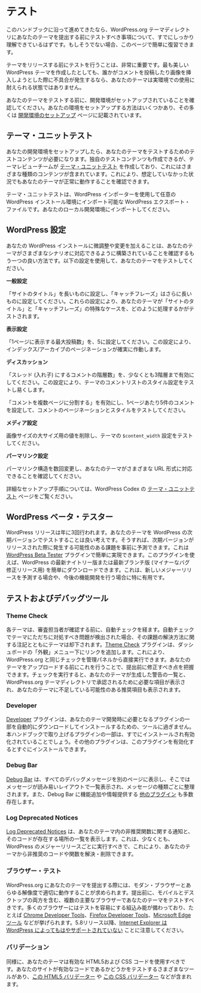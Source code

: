 <!-- 
# Testing
 -->

# テスト

<!-- 
If you’ve followed this handbook, you’ll already have a good grasp on the testing required before submitting your theme to the WordPress.org theme directory. If you haven’t, this page will give you a quick refresher.
 -->

このハンドブックに沿って進めてきたなら、WordPress.org テーマディレクトリにあなたのテーマを提出する前にテストすべき事項について、すでにしっかり理解できているはずです。もしそうでない場合、このページで簡単に復習できます。

<!-- 
Testing is incredibly important before releasing a theme. You may have built the most beautiful WordPress theme, but if it breaks when someone tries to comment or insert an image, your theme isn’t ready for real world usage.
 -->

テーマをリリースする前にテストを行うことは、非常に重要です。最も美しい WordPress テーマを作成したとしても、誰かがコメントを投稿したり画像を挿入しようとした際に不具合が発生するなら、あなたのテーマは実環境での使用に耐えられる状態ではありません。

<!-- 
Before testing your theme, make sure you’ve setup a development environment. There are a number of ways to setup your environment, many of which are documented on the [Setting up a Development Environment](https://developer.wordpress.org/themes/getting-started/setting-up-a-development-environment/) page.
 -->

あなたのテーマをテストする前に、開発環境がセットアップされていることを確認してください。あなたの環境をセットアップする方法はいくつかあり、その多くは [開発環境のセットアップ](https://developer.wordpress.org/themes/getting-started/setting-up-a-development-environment/) ページに記載されています。

<!-- 
## Theme Unit Test
 -->

## テーマ・ユニットテスト

<!-- 
After you’ve setup your development environment, you’ll need test content to test your theme with. While you can create your own test content, the theme review team has created the [Theme Unit Test](https://codex.wordpress.org/Theme_Unit_Test), which includes many different types of content. This will help ensure that your theme works in circumstances you may not have anticipated.
 -->

あなたの開発環境をセットアップしたら、あなたのテーマをテストするためのテストコンテンツが必要になります。独自のテストコンテンツも作成できるが、テーマレビューチームが [テーマ・ユニットテスト](https://codex.wordpress.org/Theme_Unit_Test) を作成しており、これにはさまざまな種類のコンテンツが含まれています。これにより、想定していなかった状況でもあなたのテーマが正常に動作することを確認できます。

<!-- 
The Theme Unit Test is a WordPress export file that can be imported into any WordPress installation by using the WordPress Importer. You should import it into your local development environment.
 -->

テーマ・ユニットテストは、WordPress インポーターを使用して任意の WordPress インストール環境にインポート可能な WordPress エクスポート・ファイルです。あなたのローカル開発環境にインポートしてください。

<!-- 
## WordPress Settings
 -->

## WordPress 設定

<!-- 
Making tweaks and changes to your WordPress installation is another good way to ensure that you’ve built your theme to handle numerous scenarios. Use the following settings to test your theme.
 -->

あなたの WordPress インストールに微調整や変更を加えることは、あなたのテーマがさまざまなシナリオに対応できるように構築されていることを確認するもう一つの良い方法です。以下の設定を使用して、あなたのテーマをテストしてください。

<!-- 
**General**  
Set the Site Title to something long and set the Tagline to something even longer. These settings will test how your theme handles edge cases for site titles and taglines.
 -->

**一般設定**

「サイトのタイトル」を長いものに設定し、「キャッチフレーズ」はさらに長いものに設定してください。これらの設定により、あなたのテーマが「サイトのタイトル」と「キャッチフレーズ」の特殊なケースを、どのように処理するかがテストされます。

<!-- 
**Reading**  
Set “Blog pages show at most” to 5. This setting will ensure that index/archive pagination is triggered.
 -->

**表示設定**

「1ページに表示する最大投稿数」を、5に設定してください。この設定により、インデックス/アーカイブのページネーションが確実に作動します。

<!-- 
**Discussion**  
Enable “Threaded Comments” at least 3 levels deep. This setting will facilitate testing of your theme’s comment list styling.
 -->

**ディスカッション**

「スレッド (入れ子) にするコメントの階層数」を、少なくとも3階層まで有効にしてください。この設定により、テーマのコメントリストのスタイル設定をテストし易くします。

<!-- 
Enable “Break comments into pages” and set 5 comments per page to test the pagination and styling of comments.
 -->

「コメントを複数ページに分割する」を有効にし、1ページあたり5件のコメントを設定して、コメントのページネーションとスタイルをテストしてください。

<!-- 
**Media**  
Remove the values for the large size of media to test the theme’s `$content_width` setting.
 -->

**メディア設定**

画像サイズの大サイズ用の値を削除し、テーマの `$content_width` 設定をテストしてください。

<!-- 
**Permalinks**  
Change the permalink setting a few times to ensure your theme can handle various URL formats.
 -->

**パーマリンク設定**

パーマリンク構造を数回変更し、あなたのテーマがさまざまな URL 形式に対応できることを確認してください。

<!-- 
For more setup instructions, take a look at the [Theme Unit Test](https://codex.wordpress.org/Theme_Unit_Test#Setup) page in the WordPress Codex.
 -->

詳細なセットアップ手順については、WordPress Codex の [テーマ・ユニットテスト](https://codex.wordpress.org/Theme_Unit_Test#Setup) ページをご覧ください。

<!-- 
## WordPress Beta Tester
 -->

## WordPress ベータ・テスター

<!-- 
WordPress releases happen three times a year. It’s a good idea to test your theme against the next version of WordPress so you can anticipate issues when the next version is released. This can be done easily with the [WordPress Beta Tester](https://wordpress.org/plugins/wordpress-beta-tester/) plugin. The plugin makes it easy to download either the latest nightly version of WordPress or the latest branch version (for minor bugfix releases). This is especially useful when anticipating a new major release or developing for an upcoming feature.
 -->

WordPress リリースは年に3回行われます。あなたのテーマを WordPress の次期バージョンでテストすることは良い考えです。そうすれば、次期バージョンがリリースされた際に発生する可能性のある課題を事前に予測できます。これは [WordPress Beta Tester](https://wordpress.org/plugins/wordpress-beta-tester/) プラグインで簡単に実現できます。このプラグインを使えば、WordPress の最新ナイトリー版または最新ブランチ版 (マイナーなバグ修正リリース用) を簡単にダウンロードできます。これは、新しいメジャーリリースを予測する場合や、今後の機能開発を行う場合に特に有用です。

<!-- 
## Testing and debugging tools
 -->

## テストおよびデバッグツール

<!-- 
### Theme Check
 -->

### Theme Check

<!-- 
Each theme goes through an automated check before a reviewer even sees it. If there are any immediate problems with the theme, identified by the automated check, the theme will be rejected with notes on how to resolve the issues. The [Theme Check](https://wordpress.org/plugins/theme-check/) plugin adds a dashboard link under Appearance so you can run the exact same checks that WordPress.org does right from your administration panel. Doing this prior to uploading your theme lets you know what needs to be addressed prior to submission. Running the check will give you a list of any warnings your theme has generated and what items are required for the theme to be accepted in the WordPress.org theme directory, as well as any recommended items that may be missing from your theme.
 -->

各テーマは、審査担当者が確認する前に、自動チェックを経ます。自動チェックでテーマにただちに対処すべき問題が検出された場合、その課題の解決方法に関する注記とともにテーマは却下されます。[Theme Check](https://wordpress.org/plugins/theme-check/) プラグインは、ダッシュボードの「外観」メニュー下にリンクを追加します。これにより、WordPress.org と同じチェックを管理パネルから直接実行できます。あなたのテーマをアップロードする前にこれを行うことで、提出前に修正すべき点を把握できます。チェックを実行すると、あなたのテーマが生成した警告の一覧と、WordPress.org テーマディレクトリで承認されるために必要な項目が表示され、あなたのテーマに不足している可能性のある推奨項目も表示されます。

<!-- 
### Developer
 -->

### Developer

<!-- 
The [Developer](https://wordpress.org/plugins/developer/) plugin is really just a tool to automatically download and install some of the plugins you’ll want when developing your theme. Some of the ones discussed in this handbook will already be installed and active. Others you can install as soon as you activate the plugin.
 -->

[Developer](https://wordpress.org/plugins/developer/) プラグインは、あなたのテーマ開発時に必要となるプラグインの一部を自動的にダウンロードしてインストールするための、ツールに過ぎません。本ハンドブックで取り上げるプラグインの一部は、すでにインストールされ有効化されていることでしょう。その他のプラグインは、このプラグインを有効化するとすぐにインストールできます。

<!-- 
### Debug Bar
 -->

### Debug Bar

<!-- 
[Debug Bar](https://wordpress.org/plugins/debug-bar/) pushes all debug messages to a separate page where they are listed in an easy-to-read layout and organized by type of message. There are also a number of [other plugins](https://wordpress.org/plugins/search.php?q=debug+bar) that add on to Debug Bar, extending its features or adding more information.
 -->

[Debug Bar](https://wordpress.org/plugins/debug-bar/) は、すべてのデバッグメッセージを別のページに表示し、そこではメッセージが読み易いレイアウトで一覧表示され、メッセージの種類ごとに整理されます。また、Debug Bar に機能追加や情報提供する [他のプラグイン](https://wordpress.org/plugins/search.php?q=debug+bar) も多数存在します。

<!-- 
### Log Deprecated Notices
 -->

### Log Deprecated Notices

<!-- 
[Log Deprecated Notices](https://wordpress.org/plugins/log-deprecated-notices/) displays a list of the deprecated function notices in your theme and where the code can be found. This should be run, at minimum, after every major release of WordPress, so you can resolve and remove any deprecated code and functions from your theme.
 -->

[Log Deprecated Notices](https://wordpress.org/plugins/log-deprecated-notices/) は、あなたのテーマ内の非推奨関数に関する通知と、そのコードが存在する場所の一覧を表示します。これは、少なくとも、WordPress のメジャーリリースごとに実行すべきで、これにより、あなたのテーマから非推奨のコードや関数を解決・削除できます。

<!-- 
### Browser testing
 -->

### ブラウザー・テスト

<!-- 
When submitting your theme to WordPress.org, it’s expected that it works well in modern browsers and at any resolution. You should test your theme against a number of popular browsers before submitting, both mobile and desktop. Many browsers have built-in features making it easy to test, for example the [Chrome Developer Tools](https://developer.chrome.com/devtools), [Firefox Developer Tools](https://developer.mozilla.org/en-US/docs/Tools), and the [Microsoft Edge tools](http://dev.modern.ie). Note that [Internet Explorer is no longer supported by WordPress](https://make.wordpress.org/core/2021/04/22/ie-11-support-phase-out-plan/) since 5.8 release.
 -->

WordPress.org にあなたのテーマを提出する際には、モダン・ブラウザーとあらゆる解像度で適切に動作することが求められます。提出前に、モバイルとデスクトップの両方を含む、複数の主要なブラウザーであなたのテーマをテストすべきです。多くのブラウザーにはテストを容易にする組込み能が備わっており、たとえば [Chrome Developer Tools](https://developer.chrome.com/devtools)、[Firefox Developer Tools](https://developer.mozilla.org/en-US/docs/Tools)、[Microsoft Edge ツール](http://dev.modern.ie) などが挙げられます。5.8リリース以降、[Internet Explorer は WordPress によってもはやサポートされていない](https://make.wordpress.org/core/2021/04/22/ie-11-support-phase-out-plan/) ことに注意してください。

<!-- 
### Validation
 -->

### バリデーション

<!-- 
Likewise, your theme should use valid HTML5 and CSS code. There are a variety of tools that will test your site for valid code, include [this HTML5 validator](http://html5.validator.nu/) and [this CSS validator](http://jigsaw.w3.org/css-validator/).
 -->

同様に、あなたのテーマは有効な HTML5および CSS コードを使用すべきです。あなたのサイトが有効なコードであるかどうかをテストするさまざまなツールがあり、[この HTML5 バリデーター](http://html5.validator.nu/) や [この CSS バリデーター](http://jigsaw.w3.org/css-validator/) などが含まれます。